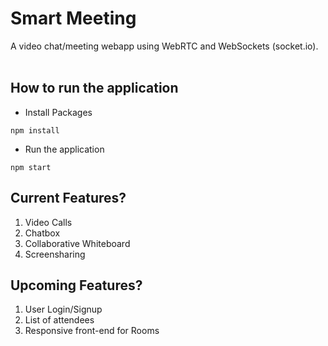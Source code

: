 # Smart Meeting
A video chat/meeting webapp using WebRTC and WebSockets (socket.io).
<br><br>

## How to run the application

-   Install Packages 
```base 
npm install
```

- Run the application
```base
npm start
```

## Current Features?

1. Video Calls
2. Chatbox
3. Collaborative Whiteboard
4. Screensharing

## Upcoming Features?

1. User Login/Signup
3. List of attendees
2. Responsive front-end for Rooms

